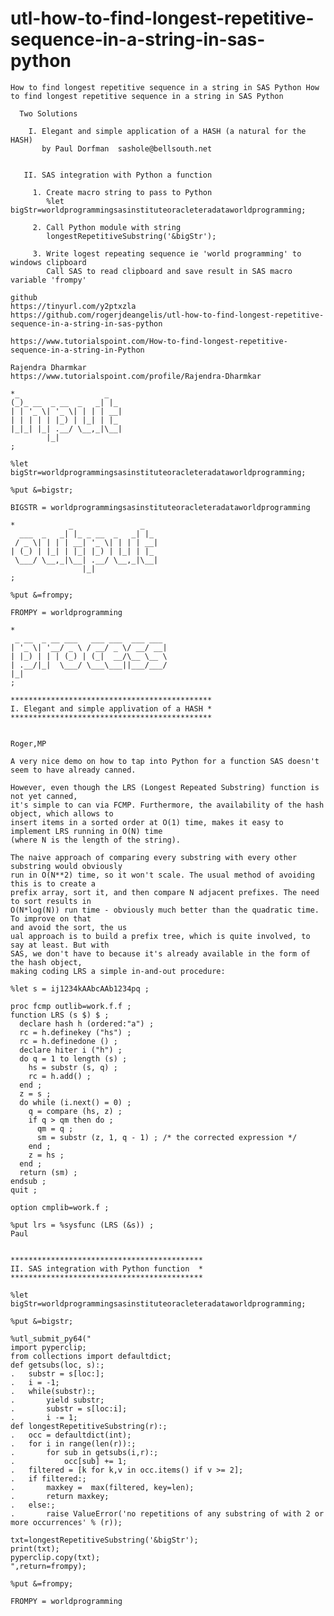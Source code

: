 # utl-how-to-find-longest-repetitive-sequence-in-a-string-in-sas-python
    How to find longest repetitive sequence in a string in SAS Python How to find longest repetitive sequence in a string in SAS Python

      Two Solutions

        I. Elegant and simple application of a HASH (a natural for the HASH)
           by Paul Dorfman  sashole@bellsouth.net


       II. SAS integration with Python a function

         1. Create macro string to pass to Python
            %let bigStr=worldprogrammingsasinstituteoracleteradataworldprogramming;

         2. Call Python module with string
            longestRepetitiveSubstring('&bigStr');

         3. Write logest repeating sequence ie 'world programming' to windows clipboard
            Call SAS to read clipboard and save result in SAS macro variable 'frompy'

    github
    https://tinyurl.com/y2ptxzla
    https://github.com/rogerjdeangelis/utl-how-to-find-longest-repetitive-sequence-in-a-string-in-sas-python

    https://www.tutorialspoint.com/How-to-find-longest-repetitive-sequence-in-a-string-in-Python

    Rajendra Dharmkar
    https://www.tutorialspoint.com/profile/Rajendra-Dharmkar

    *_                   _
    (_)_ __  _ __  _   _| |_
    | | '_ \| '_ \| | | | __|
    | | | | | |_) | |_| | |_
    |_|_| |_| .__/ \__,_|\__|
            |_|
    ;

    %let bigStr=worldprogrammingsasinstituteoracleteradataworldprogramming;

    %put &=bigstr;

    BIGSTR = worldprogrammingsasinstituteoracleteradataworldprogramming

    *            _               _
      ___  _   _| |_ _ __  _   _| |_
     / _ \| | | | __| '_ \| | | | __|
    | (_) | |_| | |_| |_) | |_| | |_
     \___/ \__,_|\__| .__/ \__,_|\__|
                    |_|
    ;

    %put &=frompy;

    FROMPY = worldprogramming

    *
     _ __  _ __ ___   ___ ___  ___ ___
    | '_ \| '__/ _ \ / __/ _ \/ __/ __|
    | |_) | | | (_) | (_|  __/\__ \__ \
    | .__/|_|  \___/ \___\___||___/___/
    |_|
    ;

    *********************************************
    I. Elegant and simple applivation of a HASH *
    *********************************************


    Roger,MP

    A very nice demo on how to tap into Python for a function SAS doesn't seem to have already canned.

    However, even though the LRS (Longest Repeated Substring) function is not yet canned,
    it's simple to can via FCMP. Furthermore, the availability of the hash object, which allows to
    insert items in a sorted order at O(1) time, makes it easy to implement LRS running in O(N) time
    (where N is the length of the string).

    The naive approach of comparing every substring with every other substring would obviously
    run in O(N**2) time, so it won't scale. The usual method of avoiding this is to create a
    prefix array, sort it, and then compare N adjacent prefixes. The need to sort results in
    O(N*log(N)) run time - obviously much better than the quadratic time. To improve on that
    and avoid the sort, the us
    ual approach is to build a prefix tree, which is quite involved, to say at least. But with
    SAS, we don't have to because it's already available in the form of the hash object,
    making coding LRS a simple in-and-out procedure:

    %let s = ij1234kAAbcAAb1234pq ;

    proc fcmp outlib=work.f.f ;
    function LRS (s $) $ ;
      declare hash h (ordered:"a") ;
      rc = h.definekey ("hs") ;
      rc = h.definedone () ;
      declare hiter i ("h") ;
      do q = 1 to length (s) ;
        hs = substr (s, q) ;
        rc = h.add() ;
      end ;
      z = s ;
      do while (i.next() = 0) ;
        q = compare (hs, z) ;
        if q > qm then do ;
          qm = q ;
          sm = substr (z, 1, q - 1) ; /* the corrected expression */
        end ;
        z = hs ;
      end ;
      return (sm) ;
    endsub ;
    quit ;

    option cmplib=work.f ;

    %put lrs = %sysfunc (LRS (&s)) ;
    Paul


    *******************************************
    II. SAS integration with Python function  *
    *******************************************

    %let bigStr=worldprogrammingsasinstituteoracleteradataworldprogramming;

    %put &=bigstr;

    %utl_submit_py64("
    import pyperclip;
    from collections import defaultdict;
    def getsubs(loc, s):;
    .   substr = s[loc:];
    .   i = -1;
    .   while(substr):;
    .       yield substr;
    .       substr = s[loc:i];
    .       i -= 1;
    def longestRepetitiveSubstring(r):;
    .   occ = defaultdict(int);
    .   for i in range(len(r)):;
    .       for sub in getsubs(i,r):;
    .           occ[sub] += 1;
    .   filtered = [k for k,v in occ.items() if v >= 2];
    .   if filtered:;
    .       maxkey =  max(filtered, key=len);
    .       return maxkey;
    .   else:;
    .       raise ValueError('no repetitions of any substring of with 2 or more occurrences' % (r));

    txt=longestRepetitiveSubstring('&bigStr');
    print(txt);
    pyperclip.copy(txt);
    ",return=frompy);

    %put &=frompy;

    FROMPY = worldprogramming


